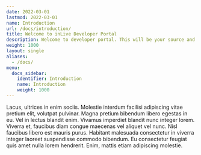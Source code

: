 ```yaml
---
date: 2022-03-01
lastmod: 2022-03-01
name: Introduction
url: /docs/introduction/
title: Welcome to inLive Developer Portal
description: Welcome to developer portal. This will be your source and reference how our platform can help you to develop a live streaming application.
weight: 1000
layout: single
aliases:
  - /docs/
menu:
  docs_sidebar:
    identifier: Introduction
    name: Introduction
    weight: 1000
---
```


Lacus, ultrices in enim sociis. Molestie interdum facilisi adipiscing vitae pretium elit, volutpat pulvinar. Magna pretium bibendum libero egestas in eu. Vel in lectus blandit enim. Vivamus imperdiet blandit nunc integer lorem. Viverra et, faucibus diam congue maecenas vel aliquet vel nunc. Nisl faucibus libero est mauris purus. Habitant malesuada consectetur in viverra integer laoreet suspendisse commodo bibendum. Eu consectetur feugiat quis amet nulla lorem hendrerit. Enim, mattis etiam adipiscing molestie.